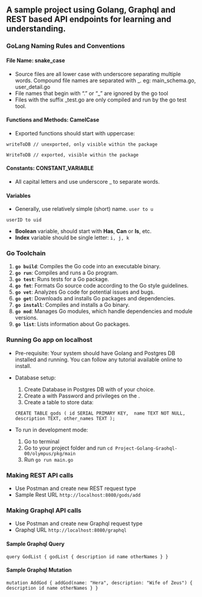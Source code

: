 ## A sample project using Golang, Graphql and REST based API endpoints for learning and understanding.

### GoLang Naming Rules and Conventions

#### File Name: snake_case

- Source files are all lower case with underscore separating multiple words.
Compound file names are separated with _. eg: main_schema.go, user_detail.go
- File names that begin with “.” or “_” are ignored by the go tool
- Files with the suffix _test.go are only compiled and run by the go test tool.

#### Functions and Methods: CamelCase
- Exported functions should start with uppercase:

`writeToDB // unexported, only visible within the package`

`WriteToDB // exported, visible within the package`

#### Constants: CONSTANT_VARIABLE
- All capital letters and use underscore _ to separate words.

#### Variables
- Generally, use relatively simple (short) name.
`user to u`

`userID to uid`

- **Boolean** variable, should start with **Has**, **Can** or **Is**, etc.
- **Index** variable should be single letter: `i, j, k`



### Go Toolchain

1. **`go build`**: Compiles the Go code into an executable binary.
2. **`go run`**: Compiles and runs a Go program.
3. **`go test`**: Runs tests for a Go package.
4. **`go fmt`**: Formats Go source code according to the Go style guidelines.
5. **`go vet`**: Analyzes Go code for potential issues and bugs.
6. **`go get`**: Downloads and installs Go packages and dependencies.
7. **`go install`**: Compiles and installs a Go binary.
8. **`go mod`**: Manages Go modules, which handle dependencies and module versions.
9. **`go list`**: Lists information about Go packages.

### Running Go app on localhost
- Pre-requisite: Your system should have Golang and Postgres DB installed and running. You can follow any tutorial available online to install. 


- Database setup:
  1. Create Database in Postgres DB with <db-name> of your choice.
  2. Create a <db-role> with Password and privileges on the <db-name>.
  3. Create a table to store data:

  `CREATE TABLE gods ( id SERIAL PRIMARY KEY,  name TEXT NOT NULL, description TEXT, other_names TEXT );`


- To run in development mode:
  1. Go to terminal
  2. Go to your project folder and run `cd Project-Golang-Graohql-00/olympus/pkg/main`
  3. Run `go run main.go`

### Making REST API calls
- Use Postman and create new REST request type
- Sample Rest URL `http://localhost:8080/gods/add`

### Making Graphql API calls
- Use Postman and create new Graphql request type
- Graphql URL `http://localhost:8080/graphql`
#### Sample Graphql Query
`query GodList {
godList {
description
id
name
otherNames
}
}`

#### Sample Graphql Mutation
`mutation AddGod {
    addGod(name: "Hera", description: "Wife of Zeus") {
        description
        id
        name
        otherNames
    }
}
`
